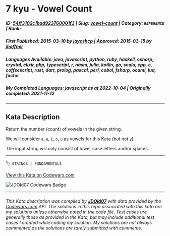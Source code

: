 # 7 kyu - Vowel Count

##### **ID**: [54ff3102c1bad923760001f3](https://www.codewars.com/kata/54ff3102c1bad923760001f3) | **Slug**: [vowel-count](https://www.codewars.com/kata/54ff3102c1bad923760001f3) | **Category**: `REFERENCE` | **Rank**: <span style="color:white">7 kyu</span>

##### **First Published**: 2015-03-10 ***by*** [jayeshcp](https://www.codewars.com/users/jayeshcp) | **Approved**: 2015-03-15 ***by*** [jhoffner](https://www.codewars.com/users/jhoffner)

##### **Languages Available**: java, javascript, python, ruby, haskell, csharp, crystal, elixir, php, typescript, r, nasm, julia, kotlin, go, scala, cpp, c, coffeescript, rust, dart, prolog, pascal, perl, cobol, fsharp, ocaml, lua, factor

##### **My Completed Languages**: javascript ***as at*** 2022-10-04 | **Originally completed**: 2021-11-12

---

## Kata Description


Return the number (count) of vowels in the given string. 



We will consider `a`, `e`, `i`, `o`, `u` as vowels for this Kata (but not `y`).



The input string will only consist of lower case letters and/or spaces.



---


🏷 `STRINGS | FUNDAMENTALS`


[View this Kata on Codewars.com](https://www.codewars.com/kata/54ff3102c1bad923760001f3)

![](https://www.codewars.com/users/jdold07/badges/large "JDOld07 Codewars Badge")

---

###### *This Kata description was compiled by [**JDOld07**](https://tpstech.dev) with data provided by the [Codewars.com](https://www.codewars.com) API.  The solutions in this repo associated with this kata are my solutions unless otherwise noted in the code file.  Test cases are generally those as provided in the Kata, but may include additional test cases I created while coding my solution.  My solutions are not always commented as the solutions are rarely submitted with comments.*
